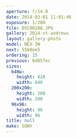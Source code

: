 ```yaml
---
aperture: f/14.0
date: 2014-03-01 11:01:46
exposure: 1/200
file: DSC00288.JPG
gallery: 2014-st-andrews
layout: gallery-photo
model: NEX-3N
next: 5568ee5
ordering: 15
previous: 0d857ec
sizes:
  640w:
    height: 426
    width: 640
  200x200:
    height: 200
    width: 200
  96x96:
    height: 96
    width: 96
title: null
make: SONY
---
```


